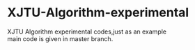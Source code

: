 # XJTU-Algorithm-experimental
XJTU Algorithm experimental codes,just as an example  
main code is given in master branch.
